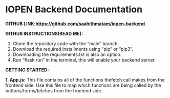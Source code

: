 # IOPEN Backend Documentation

**GITHUB LINK:https://github.com/saahithmatam/iopen-backend**

**GITHUB INSTRUCTIONS(READ ME):**

1. Clone the repository code with the “main” branch.
2. Download the required installments using “pip” or “pip3”.
3. Downloading the requirements.txt is also an option.
4. Run “flask run” in the terminal, this will enable your backend server.

**GETTING STARTED:**

**1. App.js:** This file contains all of the functions thefetch call makes from the frontend side.
    Use this file to map which functions are being called by the buttons/forms/fetches from
    the frontend side.
